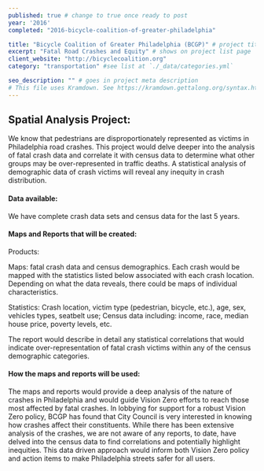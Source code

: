 ```yaml
---
published: true # change to true once ready to post
year: '2016'
completed: "2016-bicycle-coalition-of-greater-philadelphia"

title: "Bicycle Coalition of Greater Philadelphia (BCGP)" # project title or client name
excerpt: "Fatal Road Crashes and Equity" # shows on project list page
client_website: "http://bicyclecoalition.org"
category: "transportation" #see list at `./_data/categories.yml`

seo_description: "" # goes in project meta description
# This file uses Kramdown. See https://kramdown.gettalong.org/syntax.html for syntax
---
```


## Spatial Analysis Project:
We know that pedestrians are disproportionately represented as victims in Philadelphia road crashes. This project would delve deeper into the analysis of fatal crash data and correlate it with census data to determine what other groups may be over-represented in traffic deaths. A statistical analysis of demographic data of crash victims will reveal any inequity in crash distribution.

#### Data available:
We have complete crash data sets and census data for the last 5 years.

#### Maps and Reports that will be created:
Products:

Maps: fatal crash data and census demographics. Each crash would be mapped with the statistics listed below associated with each crash location. Depending on what the data reveals, there could be maps of individual characteristics.

Statistics: Crash location, victim type (pedestrian, bicycle, etc.), age, sex, vehicles types, seatbelt use; Census data including: income, race, median house price, poverty levels, etc.

The report would describe in detail any statistical correlations that would indicate over-representation of fatal crash victims within any of the census demographic categories.

#### How the maps and reports will be used:
The maps and reports would provide a deep analysis of the nature of crashes in Philadelphia and would guide Vision Zero efforts to reach those most affected by fatal crashes. In lobbying for support for a robust Vision Zero policy, BCGP has found that City Council is very interested in knowing how crashes affect their constituents. While there has been extensive analysis of the crashes, we are not aware of any reports, to date, have delved into the census data to find correlations and potentially highlight inequities. This data driven approach would inform both Vision Zero policy and action items to make Philadelphia streets safer for all users.
